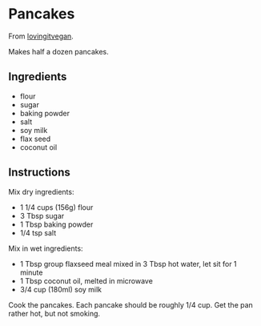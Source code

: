# Pancakes

From [lovingitvegan](https://lovingitvegan.com/vegan-pancakes/).

Makes half a dozen pancakes.

## Ingredients

- flour
- sugar
- baking powder
- salt
- soy milk
- flax seed
- coconut oil

## Instructions

Mix dry ingredients:

- 1 1/4 cups (156g) flour
- 3 Tbsp sugar
- 1 Tbsp baking powder
- 1/4 tsp salt

Mix in wet ingredients:

- 1 Tbsp group flaxseed meal mixed in 3 Tbsp hot water, let sit for 1 minute
- 1 Tbsp coconut oil, melted in microwave
- 3/4 cup (180ml) soy milk

Cook the pancakes. Each pancake should be roughly 1/4 cup. Get the pan rather
hot, but not smoking.
